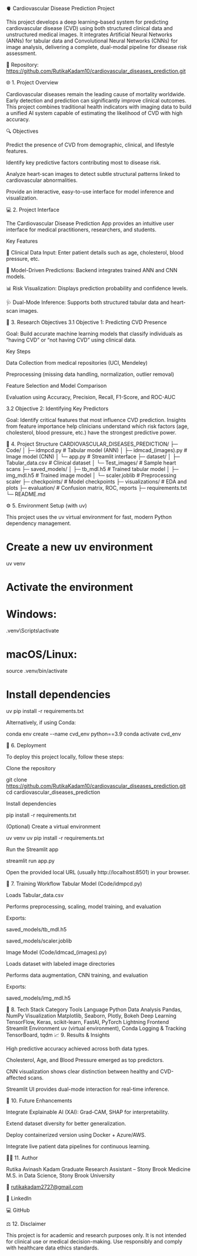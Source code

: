 🫀 Cardiovascular Disease Prediction Project

This project develops a deep learning–based system for predicting cardiovascular disease (CVD) using both structured clinical data and unstructured medical images.
It integrates Artificial Neural Networks (ANNs) for tabular data and Convolutional Neural Networks (CNNs) for image analysis, delivering a complete, dual-modal pipeline for disease risk assessment.

🔗 Repository: https://github.com/RutikaKadam10/cardiovascular_diseases_prediction.git

🌐 1. Project Overview

Cardiovascular diseases remain the leading cause of mortality worldwide. Early detection and prediction can significantly improve clinical outcomes.
This project combines traditional health indicators with imaging data to build a unified AI system capable of estimating the likelihood of CVD with high accuracy.

🔍 Objectives

Predict the presence of CVD from demographic, clinical, and lifestyle features.

Identify key predictive factors contributing most to disease risk.

Analyze heart-scan images to detect subtle structural patterns linked to cardiovascular abnormalities.

Provide an interactive, easy-to-use interface for model inference and visualization.

💻 2. Project Interface

The Cardiovascular Disease Prediction App provides an intuitive user interface for medical practitioners, researchers, and students.

Key Features

🧾 Clinical Data Input: Enter patient details such as age, cholesterol, blood pressure, etc.

🧠 Model-Driven Predictions: Backend integrates trained ANN and CNN models.

📊 Risk Visualization: Displays prediction probability and confidence levels.

🩺 Dual-Mode Inference: Supports both structured tabular data and heart-scan images.

🎯 3. Research Objectives
3.1 Objective 1: Predicting CVD Presence

Goal: Build accurate machine learning models that classify individuals as “having CVD” or “not having CVD” using clinical data.

Key Steps

Data Collection from medical repositories (UCI, Mendeley)

Preprocessing (missing data handling, normalization, outlier removal)

Feature Selection and Model Comparison

Evaluation using Accuracy, Precision, Recall, F1-Score, and ROC-AUC

3.2 Objective 2: Identifying Key Predictors

Goal: Identify critical features that most influence CVD prediction.
Insights from feature importance help clinicians understand which risk factors (age, cholesterol, blood pressure, etc.) have the strongest predictive power.

📁 4. Project Structure
CARDIOVASCULAR_DISEASES_PREDICTION/
├─ Code/
│  ├─ idmpcd.py                 # Tabular model (ANN)
│  ├─ idmcad_(images).py        # Image model (CNN)
│  └─ app.py                    # Streamlit interface
├─ dataset/
│  ├─ Tabular_data.csv          # Clinical dataset
│  └─ Test_images/              # Sample heart scans
├─ saved_models/
│  ├─ tb_mdl.h5                 # Trained tabular model
│  ├─ img_mdl.h5                # Trained image model
│  └─ scaler.joblib             # Preprocessing scaler
├─ checkpoints/                 # Model checkpoints
├─ visualizations/              # EDA and plots
├─ evaluation/                  # Confusion matrix, ROC, reports
├─ requirements.txt
└─ README.md

⚙️ 5. Environment Setup (with uv)

This project uses the uv virtual environment for fast, modern Python dependency management.

# Create a new uv environment
uv venv

# Activate the environment
# Windows:
.venv\Scripts\activate
# macOS/Linux:
source .venv/bin/activate

# Install dependencies
uv pip install -r requirements.txt


Alternatively, if using Conda:

conda env create --name cvd_env python==3.9
conda activate cvd_env

🔧 6. Deployment

To deploy this project locally, follow these steps:

Clone the repository

git clone https://github.com/RutikaKadam10/cardiovascular_diseases_prediction.git
cd cardiovascular_diseases_prediction


Install dependencies

pip install -r requirements.txt


(Optional) Create a virtual environment

uv venv
uv pip install -r requirements.txt


Run the Streamlit app

streamlit run app.py


Open the provided local URL (usually http://localhost:8501) in your browser.

🧠 7. Training Workflow
Tabular Model (Code/idmpcd.py)

Loads Tabular_data.csv

Performs preprocessing, scaling, model training, and evaluation

Exports:

saved_models/tb_mdl.h5

saved_models/scaler.joblib

Image Model (Code/idmcad_(images).py)

Loads dataset with labeled image directories

Performs data augmentation, CNN training, and evaluation

Exports:

saved_models/img_mdl.h5

🧩 8. Tech Stack
Category	Tools
Language	Python
Data Analysis	Pandas, NumPy
Visualization	Matplotlib, Seaborn, Plotly, Bokeh
Deep Learning	TensorFlow, Keras, scikit-learn, FastAI, PyTorch Lightning
Frontend	Streamlit
Environment	uv (virtual environment), Conda
Logging & Tracking	TensorBoard, tqdm
📈 9. Results & Insights

High predictive accuracy achieved across both data types.

Cholesterol, Age, and Blood Pressure emerged as top predictors.

CNN visualization shows clear distinction between healthy and CVD-affected scans.

Streamlit UI provides dual-mode interaction for real-time inference.

🧭 10. Future Enhancements

Integrate Explainable AI (XAI): Grad-CAM, SHAP for interpretability.

Extend dataset diversity for better generalization.

Deploy containerized version using Docker + Azure/AWS.

Integrate live patient data pipelines for continuous learning.

👩‍💻 11. Author

Rutika Avinash Kadam
Graduate Research Assistant – Stony Brook Medicine
M.S. in Data Science, Stony Brook University

📧 rutikakadam2727@gmail.com

🔗 LinkedIn

💻 GitHub

⚖️ 12. Disclaimer

This project is for academic and research purposes only.
It is not intended for clinical use or medical decision-making.
Use responsibly and comply with healthcare data ethics standards.
